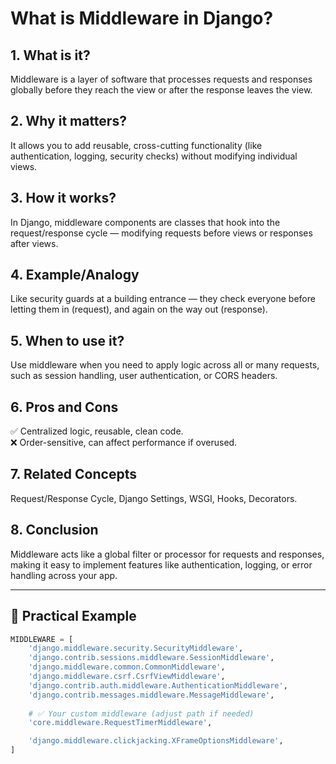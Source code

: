 # What is Middleware in Django?

## 1. What is it?  
Middleware is a layer of software that processes requests and responses globally before they reach the view or after the response leaves the view.

## 2. Why it matters?  
It allows you to add reusable, cross-cutting functionality (like authentication, logging, security checks) without modifying individual views.

## 3. How it works?  
In Django, middleware components are classes that hook into the request/response cycle — modifying requests before views or responses after views.

## 4. Example/Analogy  
Like security guards at a building entrance — they check everyone before letting them in (request), and again on the way out (response).

## 5. When to use it?  
Use middleware when you need to apply logic across all or many requests, such as session handling, user authentication, or CORS headers.

## 6. Pros and Cons  
✅ Centralized logic, reusable, clean code.  
❌ Order-sensitive, can affect performance if overused.

## 7. Related Concepts  
Request/Response Cycle, Django Settings, WSGI, Hooks, Decorators.

## 8. Conclusion  
Middleware acts like a global filter or processor for requests and responses, making it easy to implement features like authentication, logging, or error handling across your app.

--- 

## 🔹 Practical Example

```python
MIDDLEWARE = [
    'django.middleware.security.SecurityMiddleware',
    'django.contrib.sessions.middleware.SessionMiddleware',
    'django.middleware.common.CommonMiddleware',
    'django.middleware.csrf.CsrfViewMiddleware',
    'django.contrib.auth.middleware.AuthenticationMiddleware',
    'django.contrib.messages.middleware.MessageMiddleware',
    
    # ✅ Your custom middleware (adjust path if needed)
    'core.middleware.RequestTimerMiddleware',

    'django.middleware.clickjacking.XFrameOptionsMiddleware',
]
```